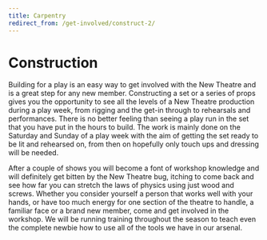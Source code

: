 ```yaml
---
title: Carpentry
redirect_from: /get-involved/construct-2/
---
```


# Construction

Building for a play is an easy way to get involved with the New Theatre and is a great step for any new member. Constructing a set or a series of props gives you the opportunity to see all the levels of a New Theatre production during a play week, from rigging and the get-in through to rehearsals and performances. There is no better feeling than seeing a play run in the set that you have put in the hours to build. The work is mainly done on the Saturday and Sunday of a play week with the aim of getting the set ready to be lit and rehearsed on, from then on hopefully only touch ups and dressing will be needed.

After a couple of shows you will become a font of workshop knowledge and will definitely get bitten by the New Theatre bug, itching to come back and see how far you can stretch the laws of physics using just wood and screws. Whether you consider yourself a person that works well with your hands, or have too much energy for one section of the theatre to handle, a familiar face or a brand new member, come and get involved in the workshop. We will be running training throughout the season to teach even the complete newbie how to use all of the tools we have in our arsenal.

